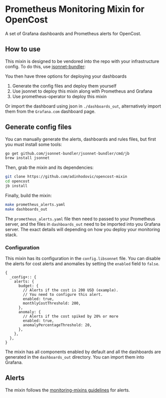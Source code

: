 # Prometheus Monitoring Mixin for OpenCost

A set of Grafana dashboards and Prometheus alerts for OpenCost.

## How to use

This mixin is designed to be vendored into the repo with your infrastructure config.
To do this, use [jsonnet-bundler](https://github.com/jsonnet-bundler/jsonnet-bundler):

You then have three options for deploying your dashboards

1. Generate the config files and deploy them yourself
2. Use jsonnet to deploy this mixin along with Prometheus and Grafana
3. Use prometheus-operator to deploy this mixin

Or import the dashboard using json in `./dashboards_out`, alternatively import them from the `Grafana.com` dashboard page.

## Generate config files

You can manually generate the alerts, dashboards and rules files, but first you
must install some tools:

```sh
go get github.com/jsonnet-bundler/jsonnet-bundler/cmd/jb
brew install jsonnet
```

Then, grab the mixin and its dependencies:

```sh
git clone https://github.com/adinhodovic/opencost-mixin
cd opencost
jb install
```

Finally, build the mixin:

```sh
make prometheus_alerts.yaml
make dashboards_out
```

The `prometheus_alerts.yaml` file then need to passed
to your Prometheus server, and the files in `dashboards_out` need to be imported
into you Grafana server. The exact details will depending on how you deploy your
monitoring stack.

### Configuration

This mixin has its configuration in the `config.libsonnet` file. You can disable the alerts for cost alerts and anomalies by setting the `enabled` field to `false`.

```jsonnet
{
  _config+:: {
    alerts: {
      budget: {
        // Alerts if the cost is 200 USD (example).
        // You need to configure this alert.
        enabled: true,
        monthlyCostThreshold: 200,
      },
      anomaly: {
        // Alerts if the cost spiked by 20% or more
        enabled: true,
        anomalyPercentageThreshold: 20,
      },
    },
  },
}
```

The mixin has all components enabled by default and all the dashboards are generated in the `dashboards_out` directory. You can import them into Grafana.

## Alerts

The mixin follows the [monitoring-mixins guidelines](https://github.com/monitoring-mixins/docs#guidelines-for-alert-names-labels-and-annotations) for alerts.
